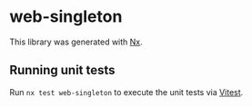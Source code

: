 # web-singleton

This library was generated with [Nx](https://nx.dev).

## Running unit tests

Run `nx test web-singleton` to execute the unit tests via [Vitest](https://vitest.dev/).
